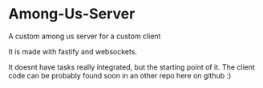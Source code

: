 # Among-Us-Server
A custom among us server for a custom client

It is made with fastify and websockets.

It doesnt have tasks really integrated, but the starting point of it.
The client code can be probably found soon in an other repo here on github :)
